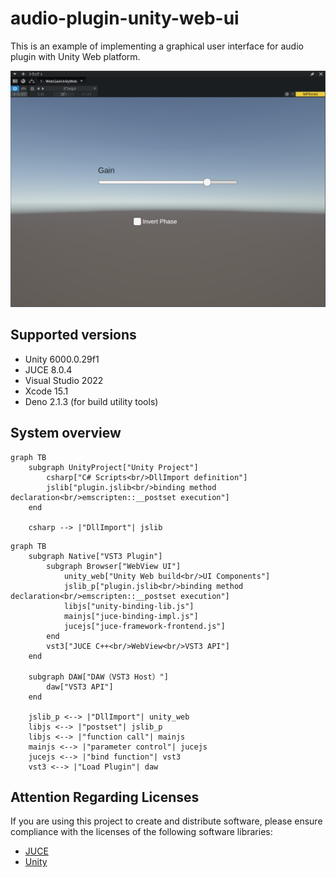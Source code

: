 # audio-plugin-unity-web-ui
This is an example of implementing a graphical user interface for audio plugin with Unity Web platform.

<img src="./docs/images/screen_shot.png" title="screeen shot">

## Supported versions

- Unity 6000.0.29f1
- JUCE 8.0.4
- Visual Studio 2022
- Xcode 15.1
- Deno 2.1.3 (for build utility tools)


## System overview

```mermaid
graph TB
    subgraph UnityProject["Unity Project"]
        csharp["C# Scripts<br/>DllImport definition"]
        jslib["plugin.jslib<br/>binding method declaration<br/>emscripten::__postset execution"]
    end
        
    csharp --> |"DllImport"| jslib
```

```mermaid
graph TB
    subgraph Native["VST3 Plugin"]
        subgraph Browser["WebView UI"]
            unity_web["Unity Web build<br/>UI Components"]
            jslib_p["plugin.jslib<br/>binding method declaration<br/>emscripten::__postset execution"]
            libjs["unity-binding-lib.js"]
            mainjs["juce-binding-impl.js"]
            jucejs["juce-framework-frontend.js"]
        end
        vst3["JUCE C++<br/>WebView<br/>VST3 API"]
    end

    subgraph DAW["DAW（VST3 Host）"]
        daw["VST3 API"]
    end
    
    jslib_p <--> |"DllImport"| unity_web
    libjs <--> |"postset"| jslib_p
    libjs <--> |"function call"| mainjs
    mainjs <--> |"parameter control"| jucejs
    jucejs <--> |"bind function"| vst3
    vst3 <--> |"Load Plugin"| daw
```

## Attention Regarding Licenses

If you are using this project to create and distribute software, please ensure compliance with the licenses of the following software libraries:

+ [JUCE](https://github.com/juce-framework/JUCE)  
+ [Unity](https://unity.com/)